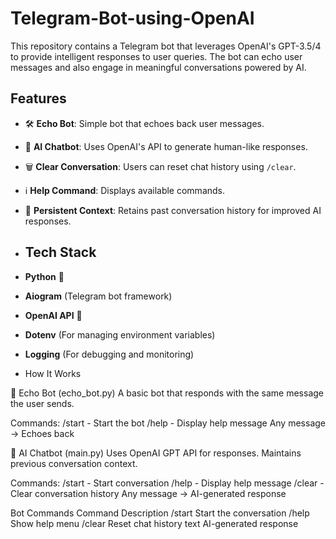 # Telegram-Bot-using-OpenAI

This repository contains a Telegram bot that leverages OpenAI's GPT-3.5/4 to provide intelligent responses to user queries. The bot can echo user messages and also engage in meaningful conversations powered by AI.

## **Features**
- 🛠️ **Echo Bot**: Simple bot that echoes back user messages.
- 🤖 **AI Chatbot**: Uses OpenAI's API to generate human-like responses.
- 🗑️ **Clear Conversation**: Users can reset chat history using `/clear`.
- ℹ️ **Help Command**: Displays available commands.
- 📌 **Persistent Context**: Retains past conversation history for improved AI responses.

- ## **Tech Stack**
- **Python** 🐍
- **Aiogram** (Telegram bot framework)
- **OpenAI API** 🤖
- **Dotenv** (For managing environment variables)
- **Logging** (For debugging and monitoring)

- How It Works
  
📌 Echo Bot (echo_bot.py)
A basic bot that responds with the same message the user sends.

Commands:
/start - Start the bot
/help - Display help message
Any message → Echoes back

🤖 AI Chatbot (main.py)
Uses OpenAI GPT API for responses.
Maintains previous conversation context.

Commands:
/start - Start conversation
/help - Display help message
/clear - Clear conversation history
Any message → AI-generated response

Bot Commands
Command	Description
/start	Start the conversation
/help	Show help menu
/clear	Reset chat history
text	AI-generated response
